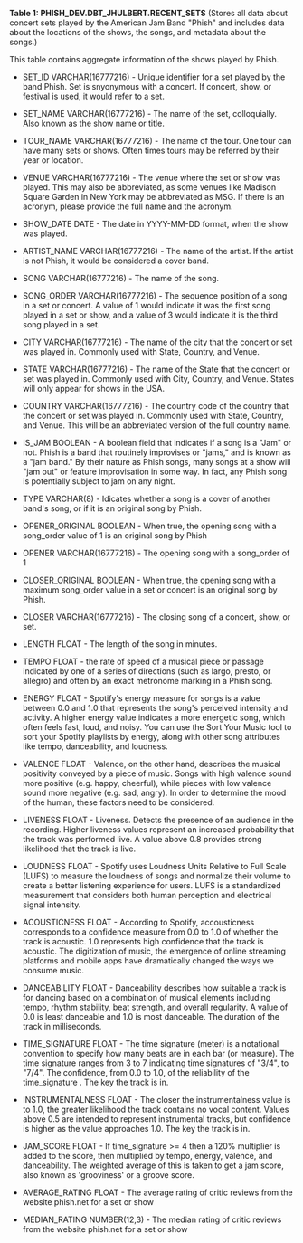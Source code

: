 **Table 1: PHISH_DEV.DBT_JHULBERT.RECENT_SETS** (Stores all data about  concert sets played by the American Jam Band "Phish" and includes data about the locations of the shows, the songs, and metadata about the songs.)

This table contains aggregate information of the shows played by Phish.

- SET_ID VARCHAR(16777216) - Unique identifier for a set played by the band Phish. Set is snyonymous with a concert. If concert, show, or festival is used, it would refer to a set.
- SET_NAME VARCHAR(16777216) - The name of the set, colloquially. Also known as the show name or title. 
- TOUR_NAME VARCHAR(16777216) - The name of the tour. One tour can have many sets or shows. Often times tours may be referred by their year or location.
- VENUE VARCHAR(16777216) - The venue where the set or show was played. This may also be abbreviated, as some venues like Madison Square Garden in New York may be abbreviated as MSG. If there is an acronym, please provide the full name and the acronym.
- SHOW_DATE DATE - The date in YYYY-MM-DD format, when the show was played.
- ARTIST_NAME VARCHAR(16777216) - The name of the artist. If the artist is not Phish, it would be considered a cover band.
- SONG VARCHAR(16777216) - The name of the song.
- SONG_ORDER VARCHAR(16777216) - The sequence position of a song in a set or concert. A value of 1 would indicate it was the first song played in a set or show, and a value of 3 would indicate it is the third song played in a set. 
- CITY VARCHAR(16777216) - The name of the city that the concert or set was played in. Commonly used with State, Country, and Venue.
- STATE VARCHAR(16777216) - The name of the State that the concert or set was played in. Commonly used with City, Country, and Venue. States will only appear for shows in the USA.
- COUNTRY VARCHAR(16777216) -  The country code of the country that the concert or set was played in. Commonly used with State, Country, and Venue. This will be an abbreviated version of the full country name.
- IS_JAM BOOLEAN - A boolean field that indicates if a song is a "Jam" or not. Phish is a band that routinely improvises or "jams," and is known as a "jam band." By their nature as Phish songs, many songs at a show will "jam out" or feature improvisation in some way. In fact, any Phish song is potentially subject to jam on any night.
- TYPE VARCHAR(8) - Idicates whether a song is a cover of another band's song, or if it is an original song by Phish.
- OPENER_ORIGINAL BOOLEAN - When true, the opening song with a song_order value of 1 is an original song by Phish
- OPENER VARCHAR(16777216) - The opening song with a song_order of 1
- CLOSER_ORIGINAL BOOLEAN - When true, the opening song with a maximum song_order value in a set or concert is an original song by Phish.
- CLOSER VARCHAR(16777216) - The closing song of a concert, show, or set.
- LENGTH FLOAT - The length of the song in minutes. 
- TEMPO FLOAT -  the rate of speed of a musical piece or passage indicated by one of a series of directions (such as largo, presto, or allegro) and often by an exact metronome marking in a Phish song.
- ENERGY FLOAT - Spotify's energy measure for songs is a value between 0.0 and 1.0 that represents the song's perceived intensity and activity. A higher energy value indicates a more energetic song, which often feels fast, loud, and noisy. You can use the Sort Your Music tool to sort your Spotify playlists by energy, along with other song attributes like tempo, danceability, and loudness.
- VALENCE FLOAT - Valence, on the other hand, describes the musical positivity conveyed by a piece of music. Songs with high valence sound more positive (e.g. happy, cheerful), while pieces with low valence sound more negative (e.g. sad, angry). In order to determine the mood of the human, these factors need to be considered.
- LIVENESS FLOAT - Liveness. Detects the presence of an audience in the recording. Higher liveness values represent an increased probability that the track was performed live. A value above 0.8 provides strong likelihood that the track is live.

- LOUDNESS FLOAT - Spotify uses Loudness Units Relative to Full Scale (LUFS) to measure the loudness of songs and normalize their volume to create a better listening experience for users. LUFS is a standardized measurement that considers both human perception and electrical signal intensity.
- ACOUSTICNESS FLOAT - According to Spotify, accousticness corresponds to a confidence measure from 0.0 to 1.0 of whether the track is acoustic. 1.0 represents high confidence that the track is acoustic. The digitization of music, the emergence of online streaming platforms and mobile apps have dramatically changed the ways we consume music.

- DANCEABILITY FLOAT - Danceability describes how suitable a track is for dancing based on a combination of musical elements including tempo, rhythm stability, beat strength, and overall regularity. A value of 0.0 is least danceable and 1.0 is most danceable. The duration of the track in milliseconds.

- TIME_SIGNATURE FLOAT - The time signature (meter) is a notational convention to specify how many beats are in each bar (or measure). The time signature ranges from 3 to 7 indicating time signatures of "3/4", to "7/4". The confidence, from 0.0 to 1.0, of the reliability of the time_signature . The key the track is in.

- INSTRUMENTALNESS FLOAT - The closer the instrumentalness value is to 1.0, the greater likelihood the track contains no vocal content. Values above 0.5 are intended to represent instrumental tracks, but confidence is higher as the value approaches 1.0. The key the track is in.

- JAM_SCORE FLOAT - If time_signature >= 4 then a 120% multiplier is added to the score, then multiplied by tempo, energy, valence, and danceability. The weighted average of this is taken to get a jam score, also known as 'grooviness' or a groove score.

- AVERAGE_RATING FLOAT - The average rating of critic reviews from the website phish.net for a set or show
- MEDIAN_RATING NUMBER(12,3) -  The median rating of critic reviews from the website phish.net for a set or show